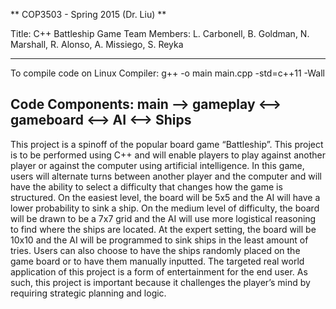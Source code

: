 ** COP3503 - Spring 2015 (Dr. Liu) **

Title: C++ Battleship Game
Team Members: L. Carbonell, B. Goldman, N. Marshall, R. Alonso, A. Missiego, S. Reyka

-----------------------------------------------------------------------------------------------------------------------
To compile code on Linux Compiler: g++ -o main main.cpp -std=c++11 -Wall

Code Components: main --> gameplay <--> gameboard <--> AI <--> Ships
-----------------------------------------------------------------------------------------------------------------------

This project is a spinoff of the popular board game “Battleship”. This project is to be performed using C++ and will enable players to play against another player or against the computer using artificial intelligence. In this game, users will alternate turns between another player and the computer and will have the ability to select a difficulty that changes how the game is structured. On the easiest level, the board will be 5x5 and the AI will have a lower probability to sink a ship. On the medium level of difficulty, the board will be drawn to be a 7x7 grid and the AI will use more logistical reasoning to find where the ships are located. At the expert setting, the board will be 10x10 and the AI will be programmed to sink ships in the least amount of tries. Users can also choose to have the ships randomly placed on the game board or to have them manually inputted. The targeted real world application of this project is a form of entertainment for the end user. As such, this project is important because it challenges the player’s mind by requiring strategic planning and logic.
